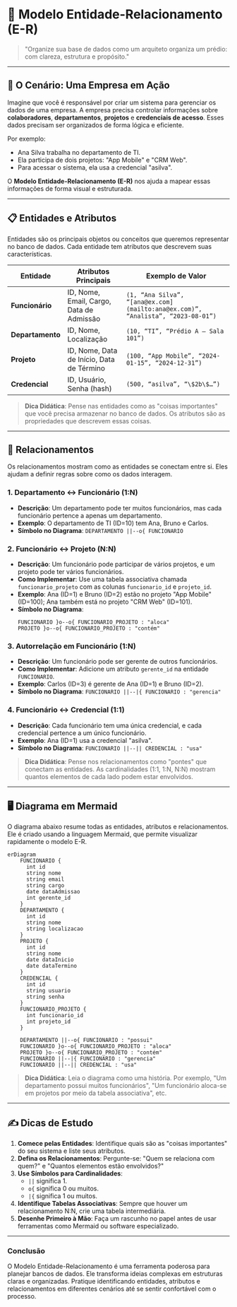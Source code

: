 # 🧩 Modelo Entidade-Relacionamento (E-R)

> "Organize sua base de dados como um arquiteto organiza um prédio: com clareza, estrutura e propósito."

---

## 🌟 O Cenário: Uma Empresa em Ação

Imagine que você é responsável por criar um sistema para gerenciar os dados de uma empresa. A empresa precisa controlar informações sobre **colaboradores**, **departamentos**, **projetos** e **credenciais de acesso**. Esses dados precisam ser organizados de forma lógica e eficiente.

Por exemplo:

- Ana Silva trabalha no departamento de TI.
- Ela participa de dois projetos: "App Mobile" e "CRM Web".
- Para acessar o sistema, ela usa a credencial "asilva".

O **Modelo Entidade-Relacionamento (E-R)** nos ajuda a mapear essas informações de forma visual e estruturada.

---

## 📋 Entidades e Atributos

Entidades são os principais objetos ou conceitos que queremos representar no banco de dados. Cada entidade tem atributos que descrevem suas características.

| **Entidade**     | **Atributos Principais**                  | **Exemplo de Valor**                                                            |
| ---------------- | ----------------------------------------- | ------------------------------------------------------------------------------- |
| **Funcionário**  | ID, Nome, Email, Cargo, Data de Admissão  | `(1, “Ana Silva”, “[ana@ex.com](mailto:ana@ex.com)”, “Analista”, “2023-08-01”)` |
| **Departamento** | ID, Nome, Localização                     | `(10, “TI”, “Prédio A – Sala 101”)`                                             |
| **Projeto**      | ID, Nome, Data de Início, Data de Término | `(100, “App Mobile”, “2024-01-15”, “2024-12-31”)`                               |
| **Credencial**   | ID, Usuário, Senha (hash)                 | `(500, “asilva”, “\$2b\$…”)`                                                    |

> **Dica Didática**: Pense nas entidades como as "coisas importantes" que você precisa armazenar no banco de dados. Os atributos são as propriedades que descrevem essas coisas.

---

## 🔗 Relacionamentos

Os relacionamentos mostram como as entidades se conectam entre si. Eles ajudam a definir regras sobre como os dados interagem.

### 1. Departamento ↔ Funcionário (1:N)

- **Descrição**: Um departamento pode ter muitos funcionários, mas cada funcionário pertence a apenas um departamento.
- **Exemplo**: O departamento de TI (ID=10) tem Ana, Bruno e Carlos.
- **Símbolo no Diagrama**: `DEPARTAMENTO ||--o{ FUNCIONARIO`

### 2. Funcionário ↔ Projeto (N:N)

- **Descrição**: Um funcionário pode participar de vários projetos, e um projeto pode ter vários funcionários.
- **Como Implementar**: Use uma tabela associativa chamada `funcionario_projeto` com as colunas `funcionario_id` e `projeto_id`.
- **Exemplo**: Ana (ID=1) e Bruno (ID=2) estão no projeto "App Mobile" (ID=100); Ana também está no projeto "CRM Web" (ID=101).
- **Símbolo no Diagrama**:
  ```
  FUNCIONARIO }o--o{ FUNCIONARIO_PROJETO : "aloca"
  PROJETO }o--o{ FUNCIONARIO_PROJETO : "contém"
  ```

### 3. Autorrelação em Funcionário (1:N)

- **Descrição**: Um funcionário pode ser gerente de outros funcionários.
- **Como Implementar**: Adicione um atributo `gerente_id` na entidade `FUNCIONARIO`.
- **Exemplo**: Carlos (ID=3) é gerente de Ana (ID=1) e Bruno (ID=2).
- **Símbolo no Diagrama**: `FUNCIONARIO ||--|{ FUNCIONARIO : "gerencia"`

### 4. Funcionário ↔ Credencial (1:1)

- **Descrição**: Cada funcionário tem uma única credencial, e cada credencial pertence a um único funcionário.
- **Exemplo**: Ana (ID=1) usa a credencial "asilva".
- **Símbolo no Diagrama**: `FUNCIONARIO ||--|| CREDENCIAL : "usa"`

> **Dica Didática**: Pense nos relacionamentos como "pontes" que conectam as entidades. As cardinalidades (1:1, 1:N, N:N) mostram quantos elementos de cada lado podem estar envolvidos.

---

## 🖥️ Diagrama em Mermaid

O diagrama abaixo resume todas as entidades, atributos e relacionamentos. Ele é criado usando a linguagem Mermaid, que permite visualizar rapidamente o modelo E-R.

```mermaid
erDiagram
    FUNCIONARIO {
      int id
      string nome
      string email
      string cargo
      date dataAdmissao
      int gerente_id
    }
    DEPARTAMENTO {
      int id
      string nome
      string localizacao
    }
    PROJETO {
      int id
      string nome
      date dataInicio
      date dataTermino
    }
    CREDENCIAL {
      int id
      string usuario
      string senha
    }
    FUNCIONARIO_PROJETO {
      int funcionario_id
      int projeto_id
    }

    DEPARTAMENTO ||--o{ FUNCIONARIO : "possui"
    FUNCIONARIO }o--o{ FUNCIONARIO_PROJETO : "aloca"
    PROJETO }o--o{ FUNCIONARIO_PROJETO : "contém"
    FUNCIONARIO ||--|{ FUNCIONARIO : "gerencia"
    FUNCIONARIO ||--|| CREDENCIAL : "usa"
```

> **Dica Didática**: Leia o diagrama como uma história. Por exemplo, "Um departamento possui muitos funcionários", "Um funcionário aloca-se em projetos por meio da tabela associativa", etc.

---

## ✍️ Dicas de Estudo

1. **Comece pelas Entidades**: Identifique quais são as "coisas importantes" do seu sistema e liste seus atributos.
2. **Defina os Relacionamentos**: Pergunte-se: "Quem se relaciona com quem?" e "Quantos elementos estão envolvidos?"
3. **Use Símbolos para Cardinalidades**:
   - `||` significa 1.
   - `o{` significa 0 ou muitos.
   - `|{` significa 1 ou muitos.
4. **Identifique Tabelas Associativas**: Sempre que houver um relacionamento N:N, crie uma tabela intermediária.
5. **Desenhe Primeiro à Mão**: Faça um rascunho no papel antes de usar ferramentas como Mermaid ou software especializado.

---

### **Conclusão**

O Modelo Entidade-Relacionamento é uma ferramenta poderosa para planejar bancos de dados. Ele transforma ideias complexas em estruturas claras e organizadas. Pratique identificando entidades, atributos e relacionamentos em diferentes cenários até se sentir confortável com o processo.
